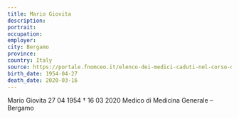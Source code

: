 ```yaml
---
title: Mario Giovita
description: 
portrait: 
occupation: 
employer: 
city: Bergamo
province: 
country: Italy 
source: https://portale.fnomceo.it/elenco-dei-medici-caduti-nel-corso-dellepidemia-di-covid-19/
birth_date: 1954-04-27
death_date: 2020-03-16
---
```


Mario Giovita 27 04 1954 † 16 03 2020
Medico di Medicina Generale  – Bergamo